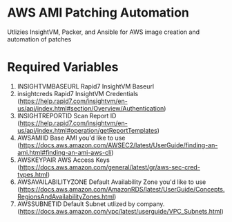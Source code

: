 # AWS AMI Patching Automation 

Utlizies InsightVM, Packer, and Ansible for AWS image creation and automation of patches

# Required Variables

1. INSIGHTVMBASEURL
   Rapid7 InsightVM Baseurl 
2. insightcreds 
   Rapid7 InsightVM Credentials (https://help.rapid7.com/insightvm/en-us/api/index.html#section/Overview/Authentication)
3. INSIGHTREPORTID 
   Scan Report ID (https://help.rapid7.com/insightvm/en-us/api/index.html#operation/getReportTemplates)
4. AWSAMIID 
   Base AMI you'd like to use (https://docs.aws.amazon.com/AWSEC2/latest/UserGuide/finding-an-ami.html#finding-an-ami-aws-cli)
5. AWSKEYPAIR 
   AWS Access Keys (https://docs.aws.amazon.com/general/latest/gr/aws-sec-cred-types.html)
6. AWSAVAILABILITYZONE 
   Default Availability Zone you'd like to use (https://docs.aws.amazon.com/AmazonRDS/latest/UserGuide/Concepts.RegionsAndAvailabilityZones.html)
7. AWSSUBNETID 
   Default Subnet utlized by company. (https://docs.aws.amazon.com/vpc/latest/userguide/VPC_Subnets.html)
